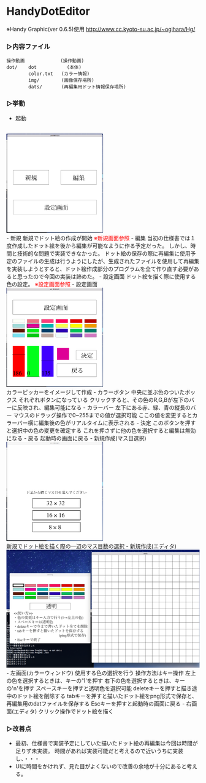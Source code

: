 # HandyDotEditor

※Handy Graphic(ver 0.6.5)使用
http://www.cc.kyoto-su.ac.jp/~ogihara/Hg/

### ▷内容ファイル
```
操作動画             (操作動画)
dot/    dot           (本体)
        color.txt   (カラー情報)
        img/        (画像保存場所)
        dats/       (再編集用ドット情報保存場所)
```
### ▷挙動
- 起動
<br>
<img src="img/start.png"width="50%">
<br>
    - 新規
        新規でドット絵の作成が開始
        <font color="red">※新規画面参照</font>
    - 編集
        当初の仕様書では１度作成したドット絵を後から編集が可能なように作る予定だった。
        しかし、時間と技術的な問題で実装できなかった。
        ドット絵の保存の際に再編集に使用予定のファイルの生成は行うようにしたが、生成されたファイルを使用して再編集を実装しようとすると、ドット絵作成部分のプログラムを全て作り直す必要があると思ったので今回の実装は諦めた。
    - 設定画面
        ドット絵を描く際に使用する色の設定。
        <font color="red">※設定画面参照</font>
- 設定画面
<br>
<img src="img/setting.png"width="50%">
<br>
    カラーピッカーをイメージして作成
    - カラーボタン
        中央に並ぶ色のついたボックス
        それぞれボタンになっている
        クリックすると、その色のR,G,Bが左下のバーに反映され、編集可能になる
    - カラーバー
        左下にある赤、緑、青の縦長のバー
        マウスのドラッグ操作で0~255までの値が選択可能
        ここの値を変更するとカラーバー横に編集後の色がリアルタイムに表示される
    - 決定
        このボタンを押すと選択中の色の変更を確定する
        これを押さずに他の色を選択すると編集は無効になる
    - 戻る
        起動時の画面に戻る
- 新規作成(マス目選択)
<br>
<img src="img/selectdotnum.png"width="50%">
<br>
    新規でドット絵を描く際の一辺のマス目数の選択
- 新規作成(エディタ)
<br>
<img src="img/editor.png">
<br>
    - 左画面(カラーウィンドウ)
        使用する色の選択を行う
        操作方法はキー操作
        左上の色を選択するときは、キーの'1'を押す
        右下の色を選択するときは、キーの'n'を押す
        スペースキーを押すと透明色を選択可能
        deleteキーを押すと描き途中のドット絵を削除する
        tabキーを押すと描いたドット絵をpng形式で保存と、再編集用のdatファイルを保存する
        Escキーを押すと起動時の画面に戻る
    - 右画面(エディタ)
        クリック操作でドット絵を描く

### ▷改善点
- 最初、仕様書で実装予定にしていた描いたドット絵の再編集は今回は時間が足りず未実装。
    時間があれば実装可能だと考えるので近いうちに実装し、・・・
- UIに時間をかけれず、見た目がよくないので改善の余地が十分にあると考える。
